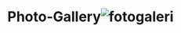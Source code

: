 # Photo-Gallery![fotogaleri](https://github.com/ozgurozdemir42/Photo-Gallery/assets/75246067/ebcd3296-a5d2-4e6e-9697-12bbd3d9dc14)





